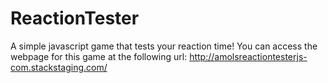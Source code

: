 # ReactionTester
A simple javascript game that tests your reaction time!
You can access the webpage for this game at the following url: http://amolsreactiontesterjs-com.stackstaging.com/
